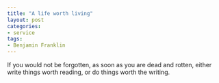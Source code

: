 ```yaml
---
title: "A life worth living"
layout: post
categories:
- service
tags:
- Benjamin Franklin
---
```


If you would not be forgotten, as soon as you are dead and rotten, either write things worth reading, or do things worth the writing.